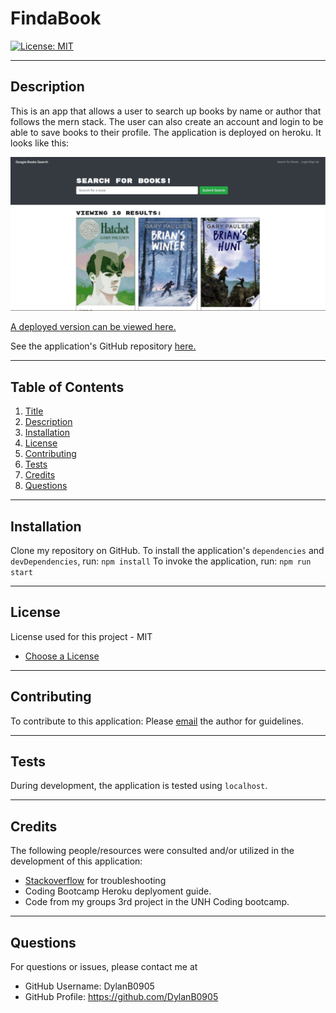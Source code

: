 # FindaBook

[![License: MIT](https://img.shields.io/badge/License-MIT-yellow.svg)](https://opensource.org/licenses/MIT)

  ---
  ## Description
This is an app that allows a user to search up books by name or author that follows the mern stack. The user can also create an account and login to be able to save books to their profile. The application is deployed on heroku. It looks like this:


![Webpage Screenshot](./assets/images/screenshot.jpg?raw=true "Webpage Screenshot")



[A deployed version can be viewed here.](https://mybooksearch.herokuapp.com/)

See the application's GitHub repository [here.](https://github.com/DylanB0905/FindaBook)

  ---
  ## Table of Contents
  1. [Title](#title)
  2. [Description](#description)
  3. [Installation](#installation)
  4. [License](#license)
  5. [Contributing](#contributing)
  6. [Tests](#tests)
  7. [Credits](#credits)
  8. [Questions](#questions)
  
  ---
  ## Installation
  Clone my repository on GitHub.
  To install the application's `dependencies` and `devDependencies`, run:
  ``` npm install ```
   To invoke the application, run:
  ``` npm run start ```
  
  ---
  ## License
  License used for this project - MIT 
  - [Choose a License](https://choosealicense.com/)

  ---
  ## Contributing
  To contribute to this application: 
  Please [email](dylanburns698@gmail.com) the author for guidelines.

  ---
  ## Tests
  During development, the application is tested using `localhost`.

  ---
  ## Credits
  The following people/resources were consulted and/or utilized in the development of this application:
  * [Stackoverflow](https://stackoverflow.com) for troubleshooting
  * Coding Bootcamp Heroku deplyoment guide.
  * Code from my groups 3rd project in the UNH Coding bootcamp.

  ---
  ## Questions
  For questions or issues, please contact me at 
  - GitHub Username: DylanB0905
  - GitHub Profile: https://github.com/DylanB0905
